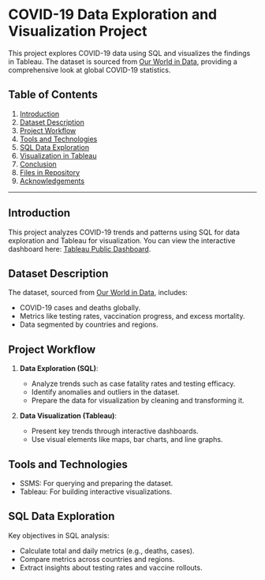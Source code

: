# COVID-19 Data Exploration and Visualization Project

This project explores COVID-19 data using SQL and visualizes the findings in Tableau. The dataset is sourced from [Our World in Data](https://ourworldindata.org/covid-deaths), providing a comprehensive look at global COVID-19 statistics.

## Table of Contents

1. [Introduction](#introduction)
2. [Dataset Description](#dataset-description)
3. [Project Workflow](#project-workflow)
4. [Tools and Technologies](#tools-and-technologies)
5. [SQL Data Exploration](#sql-data-exploration)
6. [Visualization in Tableau](#visualization-in-tableau)
7. [Conclusion](#conclusion)
8. [Files in Repository](#files-in-repository)
9. [Acknowledgements](#acknowledgements)

---

## Introduction

This project analyzes COVID-19 trends and patterns using SQL for data exploration and Tableau for visualization. You can view the interactive dashboard here: [Tableau Public Dashboard](https://public.tableau.com/app/profile/prama.lim/viz/CovidDashboard_17339455160900/Dashboard1).

## Dataset Description

The dataset, sourced from [Our World in Data](https://ourworldindata.org/covid-deaths), includes:
- COVID-19 cases and deaths globally.
- Metrics like testing rates, vaccination progress, and excess mortality.
- Data segmented by countries and regions.

## Project Workflow

1. **Data Exploration (SQL)**:
   - Analyze trends such as case fatality rates and testing efficacy.
   - Identify anomalies and outliers in the dataset.
   - Prepare the data for visualization by cleaning and transforming it.

2. **Data Visualization (Tableau)**:
   - Present key trends through interactive dashboards.
   - Use visual elements like maps, bar charts, and line graphs.

## Tools and Technologies

- SSMS: For querying and preparing the dataset.
- Tableau: For building interactive visualizations.

## SQL Data Exploration

Key objectives in SQL analysis:
- Calculate total and daily metrics (e.g., deaths, cases).
- Compare metrics across countries and regions.
- Extract insights about testing rates and vaccine rollouts.
